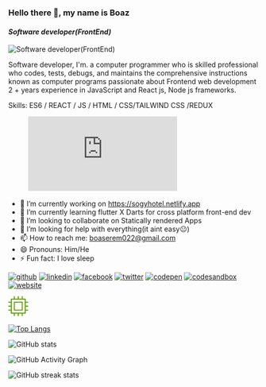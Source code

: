 ### Hello there 👋, my name is Boaz
#### *Software developer(FrontEnd)*
![*Software developer(FrontEnd)*](https://kiptanuiboaz.netlify.app/)

Software developer, I'm. a computer programmer who is skilled professional who codes, tests, debugs, and maintains the comprehensive instructions known as computer programs 
passionate about Frontend web development
2 + years experience in JavaScript and React js, Node js frameworks.

Skills: ES6 / REACT / JS / HTML / CSS/TAILWIND CSS /REDUX

<figure><embed src="https://wakatime.com/share/@f2c36ba1-80ec-4050-ae81-1250011694a0/adb28a6c-d250-415f-8862-dc9aa3c7f121.svg"></embed></figure>

- 🔭 I’m currently working on https://sogyhotel.netlify.app 
- 🌱 I’m currently learning flutter X Darts for cross platform front-end dev 
- 👯 I’m looking to collaborate on Statically rendered Apps 
- 🤔 I’m looking for help with everything(it aint easy😐) 
- 📫 How to reach me: boaserem022@gmail.com 
- 😄 Pronouns: Him/He 
- ⚡ Fun fact: I love sleep 


[<img src='https://cdn.jsdelivr.net/npm/simple-icons@3.0.1/icons/github.svg' alt='github' height='40'>](https://github.com/kiptanuiBoaz)  [<img src='https://cdn.jsdelivr.net/npm/simple-icons@3.0.1/icons/linkedin.svg' alt='linkedin' height='40'>](https://www.linkedin.com/in/https://www.linkedin.com/in/kiptanui-boaz-466154217//)  [<img src='https://cdn.jsdelivr.net/npm/simple-icons@3.0.1/icons/facebook.svg' alt='facebook' height='40'>](https://www.facebook.com/https://www.facebook.com/boaz.serem.90)  [<img src='https://cdn.jsdelivr.net/npm/simple-icons@3.0.1/icons/twitter.svg' alt='twitter' height='40'>](https://twitter.com/https://twitter.com/CleverFreak254?t=v08t3Z4SPWnV6dpc29MIwA&s=09)  [<img src='https://cdn.jsdelivr.net/npm/simple-icons@3.0.1/icons/codepen.svg' alt='codepen' height='40'>](https://codepen.io/kiptanuiBoaz)  [<img src='https://cdn.jsdelivr.net/npm/simple-icons@3.0.1/icons/codesandbox.svg' alt='codesandbox' height='40'>](https://codesandbox.io/u/kiptanuiBoaz)  [<img src='https://cdn.jsdelivr.net/npm/simple-icons@3.0.1/icons/icloud.svg' alt='website' height='40'>](https://62e15d25f778594246a7493b--spontaneous-madeleine-8192f9.netlify.app/)  

<a href='https://docs.github.com/en/developers'><img src='https://raw.githubusercontent.com/acervenky/animated-github-badges/master/assets/devbadge.gif' width='40' height='40'></a> 

[![Top Langs](https://github-readme-stats.vercel.app/api/top-langs/?username=kiptanuiBoaz)](https://github.com/anuraghazra/github-readme-stats)

![GitHub stats](https://github-readme-stats.vercel.app/api?username=kiptanuiBoaz&show_icons=true)  

![GitHub Activity Graph](https://activity-graph.herokuapp.com/graph?username=kiptanuiBoaz)  

![GitHub streak stats](https://github-readme-streak-stats.herokuapp.com/?user=kiptanuiBoaz)  

